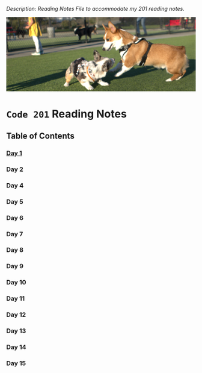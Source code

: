 _Description: Reading Notes File to accommodate my 201 reading notes._

![My Dog](doc/assets/Yuda.png)


# `Code 201` Reading Notes

## **Table of Contents**

### [Day 1](https://nawktopus.github.io/reading-notes/class-01)

### Day 2 

### Day 4

### Day 5

### Day 6

### Day 7

### Day 8

### Day 9

### Day 10

### Day 11

### Day 12

### Day 13

### Day 14

### Day 15
